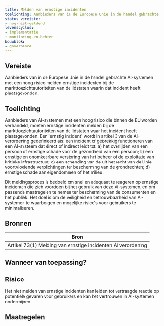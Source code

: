 ```yaml
---
title: Melden van ernstige incidenten 
toelichting: Aanbieders van in de Europese Unie in de handel gebrachte AI-systemen met een hoog risico melden ernstige incidenten bij de markttoezichtautoriteiten van de lidstaten waarin dat incident heeft plaatsgevonden.
status_vereiste:
- nog-niet-geldend
levenscyclus:
- implementatie
- monitoring-en-beheer
bouwblok:
- governance
---
```


<!-- tags -->
## Vereiste

Aanbieders van in de Europese Unie in de handel gebrachte AI-systemen met een hoog risico melden ernstige incidenten bij de markttoezichtautoriteiten van de lidstaten waarin dat incident heeft plaatsgevonden.

## Toelichting

Aanbieders van AI-systemen met een hoog risico die binnen de EU worden verhandeld, moeten ernstige incidenten melden bij de markttoezichtautoriteiten van de lidstaten waar het incident heeft plaatsgevonden.
Een 'ernstig incident' wordt in artikel 3 van de AI-verordening gedefinieerd als: een incident of gebrekkig functioneren van een AI-systeem dat direct of indirect leidt tot: a) het overlijden van een persoon of ernstige schade voor de gezondheid van een persoon; b) een ernstige en onomkeerbare verstoring van het beheer of de exploitatie van kritieke infrastructuur; c) een schending van de uit het recht van de Unie voortvloeiende verplichtingen ter bescherming van de grondrechten; d) ernstige schade aan eigendommen of het milieu.


Dit meldingsproces is bedoeld om snel en adequaat te reageren op ernstige incidenten die zich voordoen bij het gebruik van deze AI-systemen, en om passende maatregelen te nemen ter bescherming van de consumenten en het publiek.
Het doel is om de veiligheid en betrouwbaarheid van AI-systemen te waarborgen en mogelijke risico's voor gebruikers te minimaliseren.

## Bronnen

| Bron                        |
|-----------------------------|
|Artikel 73(1) Melding van ernstige incidenten AI verordening|

## Wanneer van toepassing?


## Risico

Het niet melden van ernstige incidenten kan leiden tot vertraagde reactie op potentiële gevaren voor gebruikers en kan het vertrouwen in AI-systemen ondermijnen.


## Maatregelen

<!-- list_maatregelen vereiste/melding_ernstige_incidenten -->
